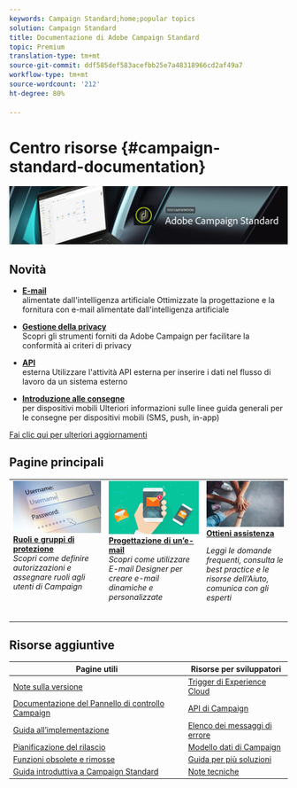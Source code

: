 ```yaml
---
keywords: Campaign Standard;home;popular topics
solution: Campaign Standard
title: Documentazione di Adobe Campaign Standard
topic: Premium
translation-type: tm+mt
source-git-commit: ddf585def583acefbb25e7a48318966cd2af49a7
workflow-type: tm+mt
source-wordcount: '212'
ht-degree: 80%

---
```



# Centro risorse {#campaign-standard-documentation}

![](start/using/assets/do-not-localize/banner_acs_doc.jpg)

## Novità

* **[E-mail](sending/using/predictive.md)**<br/>alimentate dall&#39;intelligenza artificiale Ottimizzate la progettazione e la fornitura con e-mail alimentate dall&#39;intelligenza artificiale

* **[Gestione della privacy](https://helpx.adobe.com/it/campaign/kb/campaign-privacy.html)**<br/>
Scopri gli strumenti forniti da Adobe Campaign per facilitare la conformità ai criteri di privacy

* **[API](automating/using/external-api.md)**<br/>esterna Utilizzare l&#39;attività API esterna per inserire i dati nel flusso di lavoro da un sistema esterno

* **[Introduzione alle consegne](https://helpx.adobe.com/it/campaign/kb/acs-mobile.html)**<br/> per dispositivi mobili Ulteriori informazioni sulle linee guida generali per le consegne per dispositivi mobili (SMS, push, in-app)

[Fai clic qui per ulteriori aggiornamenti](rn/using/documentation-updates.md)

## Pagine principali

<table>
<tr>
  <td valign="top">
    <a href="administration/using/about-access-management.md">
      <img alt="Ruoli" src="start/using/assets/roles.png"/>
    </a>
    <div>
    <a href="administration/using/about-access-management.md"><strong>Ruoli e gruppi di protezione</strong></a>
    </div>
    <em>Scopri come definire autorizzazioni e assegnare ruoli agli utenti di Campaign</em>
    <br>
  </td>
  <td valign="top">
    <a href="designing/using/designing-content-in-adobe-campaign.md">
      <img alt="Finestra di progettazione e-mail" src="start/using/assets/design.png" />
    </a>
    <div>
    <a href="designing/using/designing-content-in-adobe-campaign.md"><strong>Progettazione di un’e-mail</strong></a>
    </div>
    <em>Scopri come utilizzare E-mail Designer per creare e-mail dinamiche e personalizzate</em>
    <br>
  </td>
  <td valign="top">
       <img alt="Assistenza" src="start/using/assets/do-not-localize/help.jpeg" />
    <div><a href="https://helpx.adobe.com/it/campaign/kb/ac-support.html">
    <strong>Ottieni assistenza</strong></a>
    </div>
    <p><em>Leggi le domande frequenti, consulta le best practice e le risorse dell’Aiuto, comunica con gli esperti</em></p>
    <br>
  </td>
</tr>
</table>

## Risorse aggiuntive

| Pagine utili | Risorse per sviluppatori |
|---|---|
| [Note sulla versione](rn/using/release-notes.md) | [Trigger di Experience Cloud](integrating/using/about-adobe-experience-cloud-triggers.md) |
| [Documentazione del Pannello di controllo Campaign](https://docs.adobe.com/content/help/it-IT/control-panel/using/control-panel-home.html) | [API di Campaign](api/using/get-started-apis.md) |
| [Guida all’implementazione](https://helpx.adobe.com/it/campaign/kb/campaign-standard-implementation-guide.html) | [Elenco dei messaggi di errore](https://docs.adobe.com/content/help/en/campaign-classic/technicalresources/error_messages/error_codes.html) |
| [Pianificazione del rilascio](rn/using/release-planning.md) | [Modello dati di Campaign](developing/using/datamodel-introduction.md) |
| [Funzioni obsolete e rimosse](https://helpx.adobe.com/it/campaign/kb/acs-deprecated-and-removed-features.html) | [Guida per più soluzioni](integrating/using/get-started-campaign-integrations.md) |
| [Guida introduttiva a Campaign Standard](start/using/about-campaign-standard.md) | [Note tecniche](https://helpx.adobe.com/it/campaign/kb/acs-article-list.html) |
